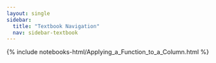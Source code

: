 ```yaml
---
layout: single
sidebar:
  title: "Textbook Navigation"
  nav: sidebar-textbook
---
```


{% include notebooks-html/Applying_a_Function_to_a_Column.html %}

